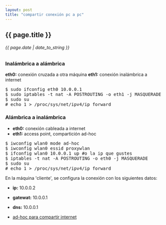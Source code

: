 ```yaml
---
layout: post
title: "compartir conexión pc a pc"
---
```


## {{ page.title }}
###### {{ page.date | date_to_string }}

### Inalámbrica a alámbrica

**eth0:** conexión cruzada a otra máquina
**eth1:** conexión inalámbrica a internet

<pre class="sh_sh">
$ sudo ifconfig eth0 10.0.0.1
$ sudo iptables -t nat -A POSTROUTING -o eth1 -j MASQUERADE
$ sudo su
# echo 1 > /proc/sys/net/ipv4/ip_forward
</pre>

### Alámbrica a inalámbrica

- **eth0:** conexión cableada a internet
- **eth1:** access point, compartición ad-hoc

<pre class="sh_sh">
$ iwconfig wlan0 mode ad-hoc
$ iwconfig wlan0 essid proxywlan
$ ifconfig wlan0 10.0.0.1 up #o la ip que gustes
$ iptables -t nat -A POSTROUTING -o eth0 -j MASQUERADE
$ sudo su
# echo 1 > /proc/sys/net/ipv4/ip_forward
</pre>

En la máquina 'cliente', se configura la conexión con los siguientes datos:

- **ip:** 10.0.0.2
- **gatewat:** 10.0.0.1
- **dns:** 10.0.0.1


- [ad-hoc para compartir internet](http://mononeurona.org/entries/view/vendaval/20911)
